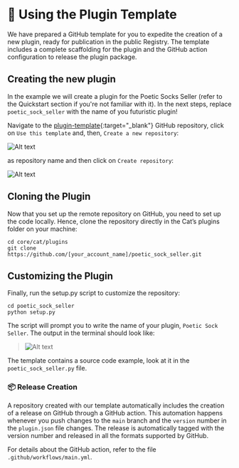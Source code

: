 # &#128268; Using the Plugin Template

We have prepared a GitHub template for you to expedite the creation of a new plugin, ready for publication in the public Registry. The template includes a complete scaffolding for the plugin and the GitHub action configuration to release the plugin package.

## Creating the new plugin

In the example we will create a plugin for the Poetic Socks Seller (refer to the Quickstart section if you're not familiar with it). In the next steps, replace `poetic_sock_seller` with the name of you futuristic plugin!

Navigate to the [plugin-template](https://github.com/cheshire-cat-ai/plugin-template){:target="_blank"} GitHub repository, click on `Use this template` and, then, `Create a new repository`:

![Alt text](../../assets/img/quickstart/prepare-plugin/create-from-template.png)

 as repository name and then click on `Create repository`:

![Alt text](../../assets/img/quickstart/prepare-plugin/repo-name.png)

## Cloning the Plugin

Now that you set up the remote repository on GitHub, you need to set up the code locally.
Hence, clone the repository directly in the Cat’s plugins folder on your machine:

``` shell
cd core/cat/plugins
git clone https://github.com/[your_account_name]/poetic_sock_seller.git
```

## Customizing the Plugin

Finally, run the setup.py script to customize the repository:

``` shell
cd poetic_sock_seller
python setup.py
```

The script will prompt you to write the name of your plugin, `Poetic Sock Seller`.
The output in the terminal should look like:
>![Alt text](../../assets/img/quickstart/prepare-plugin/shell-setup.png)

The template contains a source code example, look at it in the `poetic_sock_seller.py` file.

### &#128230; Release Creation

A repository created with our template automatically includes the creation of a release on GitHub through a GitHub action. This automation happens whenever you push changes to the `main` branch and the `version` number in the `plugin.json` file changes. The release is automatically tagged with the version number and released in all the formats supported by GitHub.

For details about the GitHub action, refer to the file `.github/workflows/main.yml`.

